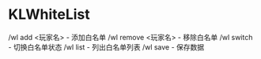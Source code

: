 # KLWhiteList
/wl add <玩家名>  - 添加白名单
/wl remove <玩家名>  - 移除白名单
/wl switch  - 切换白名单状态
/wl list  - 列出白名单列表
/wl save  - 保存数据
